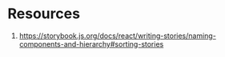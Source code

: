 # Resources

1. https://storybook.js.org/docs/react/writing-stories/naming-components-and-hierarchy#sorting-stories
